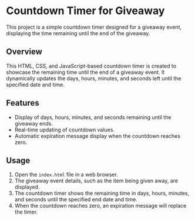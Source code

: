 # Countdown Timer for Giveaway

This project is a simple countdown timer designed for a giveaway event, displaying the time remaining until the end of the giveaway.

## Overview

This HTML, CSS, and JavaScript-based countdown timer is created to showcase the remaining time until the end of a giveaway event. It dynamically updates the days, hours, minutes, and seconds left until the specified date and time.

## Features

- Display of days, hours, minutes, and seconds remaining until the giveaway ends.
- Real-time updating of countdown values.
- Automatic expiration message display when the countdown reaches zero.

## Usage

1. Open the `index.html` file in a web browser.
2. The giveaway event details, such as the item being given away, are displayed.
3. The countdown timer shows the remaining time in days, hours, minutes, and seconds until the specified end date and time.
4. When the countdown reaches zero, an expiration message will replace the timer.
